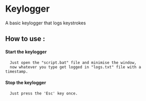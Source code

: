 # Keylogger
A basic keylogger that logs keystrokes

## How to use :
  #### Start the keylogger
      Just open the "script.bat" file and minimise the window, 
      now whatever you type get logged in "logs.txt" file with a timestamp.
  #### Stop the keylogger 
      Just press the 'Esc' key once.
